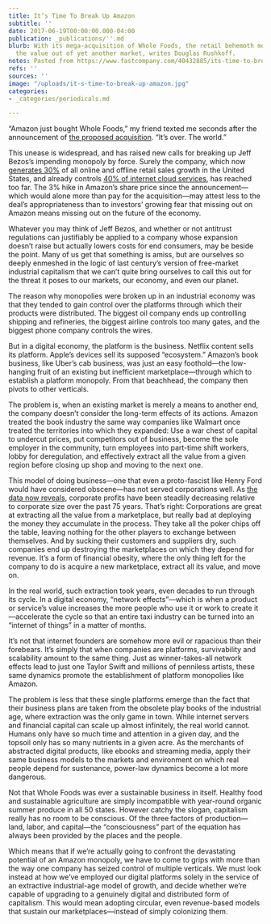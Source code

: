 ```yaml
---
title: It’s Time To Break Up Amazon
subtitle: ''
date: 2017-06-19T00:00:00.000-04:00
publication: _publications/''.md
blurb: With its mega-acquisition of Whole Foods, the retail behemoth moves to suck
  the value out of yet another market, writes Douglas Rushkoff.
notes: Pasted from https://www.fastcompany.com/40432885/its-time-to-break-up-amazon
refs: ''
sources: ''
image: "/uploads/it-s-time-to-break-up-amazon.jpg"
categories:
- _categories/periodicals.md

---
```

“Amazon just bought Whole Foods,” my friend texted me seconds after the announcement of [the proposed acquisition](https://news.fastcompany.com/report-amazon-is-buying-whole-foods-4040976). “It’s over. The world.”

This unease is widespread, and has raised new calls for breaking up Jeff Bezos’s impending monopoly by force. Surely the company, which now [generates 30%](https://www.theatlantic.com/technology/archive/2017/06/when-exactly-does-amazon-become-a-monopoly/530616/) of all online and offline retail sales growth in the United States, and already controls [40% of internet cloud services](https://www.channele2e.com/channel-partners/csps/cloud-market-share-2017-amazon-microsoft-ibm-google/), has reached too far. The 3% hike in Amazon’s share price since the announcement—which would alone more than pay for the acquisition—may attest less to the deal’s appropriateness than to investors’ growing fear that missing out on Amazon means missing out on the future of the economy.

Whatever you may think of Jeff Bezos, and whether or not antitrust regulations can justifiably be applied to a company whose expansion doesn’t raise but actually lowers costs for end consumers, may be beside the point. Many of us get that something is amiss, but are ourselves so deeply enmeshed in the logic of last century’s version of free-market industrial capitalism that we can’t quite bring ourselves to call this out for the threat it poses to our markets, our economy, and even our planet.

The reason why monopolies were broken up in an industrial economy was that they tended to gain control over the platforms through which their products were distributed. The biggest oil company ends up controlling shipping and refineries, the biggest airline controls too many gates, and the biggest phone company controls the wires.

But in a digital economy, the platform is the business. Netflix content sells its platform. Apple’s devices sell its supposed “ecosystem.” Amazon’s book business, like Uber’s cab business, was just an easy foothold—the low-hanging fruit of an existing but inefficient marketplace—through which to establish a platform monopoly. From that beachhead, the company then pivots to other verticals.

The problem is, when an existing market is merely a means to another end, the company doesn’t consider the long-term effects of its actions. Amazon treated the book industry the same way companies like Walmart once treated the territories into which they expanded: Use a war chest of capital to undercut prices, put competitors out of business, become the sole employer in the community, turn employees into part-time shift workers, lobby for deregulation, and effectively extract all the value from a given region before closing up shop and moving to the next one.

This model of doing business—one that even a proto-fascist like Henry Ford would have considered obscene—has not served corporations well. As [the data now reveals](https://www.forbes.com/sites/stevedenning/2016/12/15/shift-index-2016-shows-continuing-decline-in-performance-of-us-firms/#22520b62386c), corporate profits have been steadily decreasing relative to corporate size over the past 75 years. That’s right: Corporations are great at extracting all the value from a marketplace, but really bad at deploying the money they accumulate in the process. They take all the poker chips off the table, leaving nothing for the other players to exchange between themselves. And by sucking their customers and suppliers dry, such companies end up destroying the marketplaces on which they depend for revenue. It’s a form of financial obesity, where the only thing left for the company to do is acquire a new marketplace, extract all its value, and move on.

In the real world, such extraction took years, even decades to run through its cycle. In a digital economy, “network effects”—which is when a product or service’s value increases the more people who use it or work to create it —accelerate the cycle so that an entire taxi industry can be turned into an “internet of things” in a matter of months.

It’s not that internet founders are somehow more evil or rapacious than their forebears. It’s simply that when companies are platforms, survivability and scalability amount to the same thing. Just as winner-takes-all network effects lead to just one Taylor Swift and millions of penniless artists, these same dynamics promote the establishment of platform monopolies like Amazon.

The problem is less that these single platforms emerge than the fact that their business plans are taken from the obsolete play books of the industrial age, where extraction was the only game in town. While internet servers and financial capital can scale up almost infinitely, the real world cannot. Humans only have so much time and attention in a given day, and the topsoil only has so many nutrients in a given acre. As the merchants of abstracted digital products, like ebooks and streaming media, apply their same business models to the markets and environment on which real people depend for sustenance, power-law dynamics become a lot more dangerous.

Not that Whole Foods was ever a sustainable business in itself. Healthy food and sustainable agriculture are simply incompatible with year-round organic summer produce in all 50 states. However catchy the slogan, capitalism really has no room to be conscious. Of the three factors of production—land, labor, and capital—the “consciousness” part of the equation has always been provided by the places and the people.

Which means that if we’re actually going to confront the devastating potential of an Amazon monopoly, we have to come to grips with more than the way one company has seized control of multiple verticals. We must look instead at how we’ve employed our digital platforms solely in the service of an extractive industrial-age model of growth, and decide whether we’re capable of upgrading to a genuinely digital and distributed form of capitalism. This would mean adopting circular, even revenue-based models that sustain our marketplaces—instead of simply colonizing them.